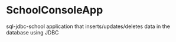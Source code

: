 # SchoolConsoleApp

sql-jdbc-school application  that inserts/updates/deletes data in the database using JDBC